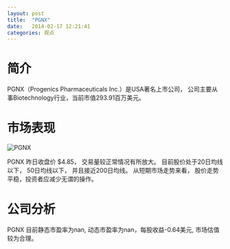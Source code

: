 ```yaml
---
layout: post
title:  "PGNX"
date:   2014-02-17 12:21:41
categories: 观点
---
```


# 简介
PGNX（Progenics Pharmaceuticals Inc.）是USA著名上市公司，
公司主要从事Biotechnology行业，当前市值293.91百万美元。

# 市场表现

![PGNX](http://finviz.com/chart.ashx?t=PGNX&ty=c&ta=1&p=d&s=l)

PGNX 昨日收盘价 $4.85，
交易量较正常情况有所放大。
目前股价处于20日均线以下，
50日均线以下，
并且接近200日均线。
从短期市场走势来看，
股价走势平稳，投资者应减少无谓的操作。

# 公司分析
PGNX 目前静态市盈率为nan, 动态市盈率为nan，每股收益-0.64美元,
市场估值较为合理。

